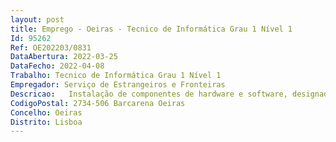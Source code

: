 ```yaml
--- 
layout: post
title: Emprego - Oeiras - Tecnico de Informática Grau 1 Nível 1
Id: 95262
Ref: OE202203/0831
DataAbertura: 2022-03-25
DataFecho: 2022-04-08
Trabalho: Tecnico de Informática Grau 1 Nível 1
Empregador: Serviço de Estrangeiros e Fronteiras
Descricao:   Instalação de componentes de hardware e software, designadamente de sistemas servidores, dispositivos de comunicações, estações de trabalho, periféricos e suporte lógico utilitário, assegurando a respetiva manutenção e atualização  Parametrização e operação dos computadores e periféricos, identificação de anomalias, diagnóstico e resolução de problemas de sistemas operativos e redes   Instalação de Sistemas Operativos, configuração de perfis de Utilizador e integração no Domínio Corporativo   Realizar os procedimentos regulares de salvaguarda da informação, nomeadamente cópias de segurança, de proteção da integridade e recuperação da informação   Conhecimento na utilização de ferramentas de helpdesk e escalonamento de incidentes.  Apoiar os utilizadores finais na operação dos equipamentos e no diagnóstico resolução de problemas   Assegurar a resolução de questões de natureza técnica ou aplicacional, colocadas pelos utilizadores. Esta resolução pode utilizar diferentes canais de comunicação, implicando em alguns casos deslocação física aos locais 
CodigoPostal: 2734-506 Barcarena Oeiras
Concelho: Oeiras
Distrito: Lisboa
--- 
```

